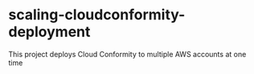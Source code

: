 # scaling-cloudconformity-deployment
This project deploys Cloud Conformity to multiple AWS accounts at one time
